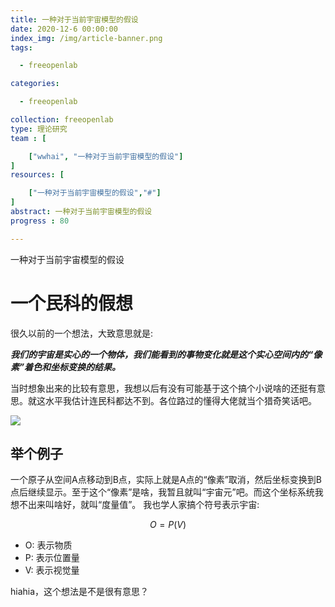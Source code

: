 ```yaml
---
title: 一种对于当前宇宙模型的假设
date: 2020-12-6 00:00:00
index_img: /img/article-banner.png
tags:

  - freeopenlab

categories:

  - freeopenlab

collection: freeopenlab
type: 理论研究
team : [

    ["wwhai", "一种对于当前宇宙模型的假设"]
]
resources: [

    ["一种对于当前宇宙模型的假设","#"]
]
abstract: 一种对于当前宇宙模型的假设
progress : 80

---
```

一种对于当前宇宙模型的假设
<!-- more -->

# 一个民科的假想

很久以前的一个想法，大致意思就是:

***我们的宇宙是实心的一个物体，我们能看到的事物变化就是这个实心空间内的“像素”着色和坐标变换的结果。***

当时想象出来的比较有意思，我想以后有没有可能基于这个搞个小说啥的还挺有意思。就这水平我估计连民科都达不到。各位路过的懂得大佬就当个猎奇笑话吧。

<img src="/uploads/openlab/space-assume.png"> </img>

##  举个例子

一个原子从空间A点移动到B点，实际上就是A点的“像素”取消，然后坐标变换到B点后继续显示。至于这个“像素”是啥，我暂且就叫“宇宙元”吧。而这个坐标系统我想不出来叫啥好，就叫“度量值”。
我也学人家搞个符号表示宇宙:

$$
O = P(V)
$$

- O: 表示物质
- P: 表示位置量
- V: 表示视觉量

hiahia，这个想法是不是很有意思？